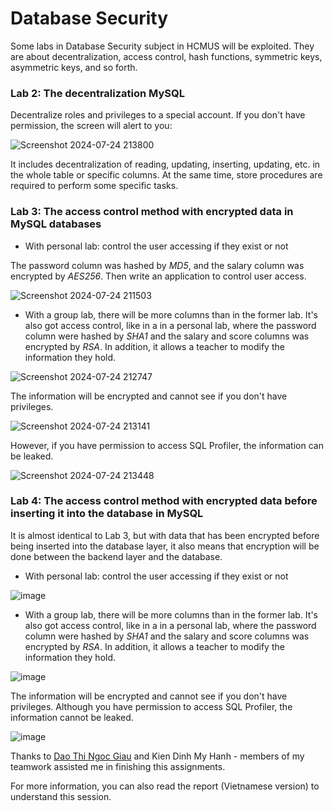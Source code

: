 # Database Security
Some labs in Database Security subject in HCMUS will be exploited. They are about decentralization, access control, hash functions, symmetric keys, asymmetric keys, and so forth.

### Lab 2: The decentralization  MySQL

Decentralize roles and privileges to a special account. If you don't have permission, the screen will alert to you:

![Screenshot 2024-07-24 213800](https://github.com/user-attachments/assets/d6f7cf94-3eac-4f15-9bb1-44db1ffacfcb)

It includes decentralization of reading, updating, inserting, updating, etc. in the whole table or specific columns. At the same time, store procedures are required to perform some specific tasks.

### Lab 3: The access control method with encrypted data in MySQL databases

- With personal lab: control the user accessing if they exist or not

The password column was hashed by *MD5*, and the salary column was encrypted by *AES256*. Then write an application to control user access.

![Screenshot 2024-07-24 211503](https://github.com/user-attachments/assets/71782a44-f26a-454d-911c-de52a075e0ad)

- With a group lab, there will be more columns than in the former lab. It's also got access control, like in a in a personal lab, where the password column were hashed by *SHA1* and the salary and score columns was encrypted by *RSA*. In addition, it allows a teacher to modify the information they hold.

![Screenshot 2024-07-24 212747](https://github.com/user-attachments/assets/be68f245-0f86-4c60-b5e2-894e2924250c)

The information will be encrypted and cannot see if you don't have privileges. 

![Screenshot 2024-07-24 213141](https://github.com/user-attachments/assets/4cbb7c90-b851-4078-bddb-c7fd5322f9fe)

However, if you have permission to access SQL Profiler, the information can be leaked.

![Screenshot 2024-07-24 213448](https://github.com/user-attachments/assets/1e86f3a9-f44a-4a08-bda2-fd2f34169940)

### Lab 4: The access control method with encrypted data before inserting it into the database in MySQL

It is almost identical to Lab 3, but with data that has been encrypted before being inserted into the database layer, it also means that encryption will be done between the backend layer and the database.

- With personal lab: control the user accessing if they exist or not

![image](https://github.com/user-attachments/assets/5f6538dc-d467-4cbd-8079-0e465e8a5283)

- With a group lab, there will be more columns than in the former lab. It's also got access control, like in a in a personal lab, where the password column were hashed by *SHA1* and the salary and score columns was encrypted by *RSA*. In addition, it allows a teacher to modify the information they hold.

![image](https://github.com/user-attachments/assets/eeeb37a1-384f-40b7-8ab4-13334a86ba91)

The information will be encrypted and cannot see if you don't have privileges. Although you have permission to access SQL Profiler, the information cannot be leaked.

![image](https://github.com/user-attachments/assets/d9734d8b-7d93-43ef-b7e9-eaa3bf2506c1)

Thanks to [Dao Thi Ngoc Giau](https://github.com/Giau39) and Kien Dinh My Hanh - members of my teamwork assisted me in finishing this assignments.

For more information, you can also read the report (Vietnamese version) to understand this session.
